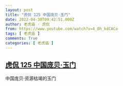 ```yaml
---
layout: post
title: "虎侃 125 中国庞贝·玉门"
date: 2022-04-30T09:42:51.000Z
author: 老虎庙 · 虎侃
from: https://www.youtube.com/watch?v=4_Oh_kdCACo
tags: [ 老虎庙 ]
comments: True
categories: [ 老虎庙 ]
---
```

<!--1651311771000-->
[虎侃 125 中国庞贝·玉门](https://www.youtube.com/watch?v=4_Oh_kdCACo)
------

<div>
中国庞贝·资源枯竭的玉门
</div>
